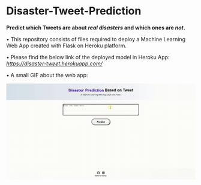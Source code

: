 # Disaster-Tweet-Prediction
<b> Predict which Tweets are about <i>real disasters</i> and which ones are <i>not</i>.</b>

• This repository consists of files required to deploy a Machine Learning Web App created with Flask on Heroku platform.

• Please find the below link of the deployed model in Heroku App:<br />
_https://disaster-tweet.herokuapp.com/_

• A small GIF about the web app:

![GIF](readme_resources/disaster-tweet-web-app.gif)
